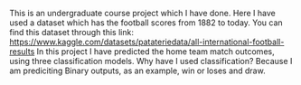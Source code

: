 This is an undergraduate course project which I have done. Here I have used a dataset which has the football scores from 1882 to today. You can find this dataset through this link: https://www.kaggle.com/datasets/patateriedata/all-international-football-results
In this project I have predicted the home team match outcomes, using three classification models. Why have I used classification? Because I am prediciting Binary outputs, as an example, win or loses and draw. 
